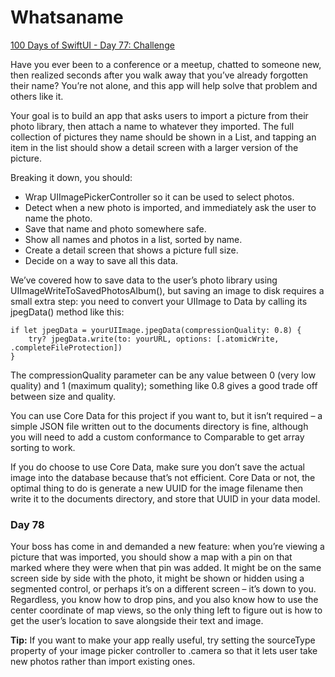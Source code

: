 # Whatsaname
[100 Days of SwiftUI - Day 77: Challenge](https://www.hackingwithswift.com/guide/ios-swiftui/6/3/challenge)

Have you ever been to a conference or a meetup, chatted to someone new, then realized seconds after you walk away that you’ve already forgotten their name? You’re not alone, and this app will help solve that problem and others like it.

Your goal is to build an app that asks users to import a picture from their photo library, then attach a name to whatever they imported. The full collection of pictures they name should be shown in a List, and tapping an item in the list should show a detail screen with a larger version of the picture.

Breaking it down, you should:

* Wrap UIImagePickerController so it can be used to select photos.
* Detect when a new photo is imported, and immediately ask the user to name the photo.
* Save that name and photo somewhere safe.
* Show all names and photos in a list, sorted by name.
* Create a detail screen that shows a picture full size.
* Decide on a way to save all this data.

We’ve covered how to save data to the user’s photo library using UIImageWriteToSavedPhotosAlbum(), but saving an image to disk requires a small extra step: you need to convert your UIImage to Data by calling its jpegData() method like this:

	if let jpegData = yourUIImage.jpegData(compressionQuality: 0.8) {   
		try? jpegData.write(to: yourURL, options: [.atomicWrite, .completeFileProtection])  
	}

The compressionQuality parameter can be any value between 0 (very low quality) and 1 (maximum quality); something like 0.8 gives a good trade off between size and quality.

You can use Core Data for this project if you want to, but it isn’t required – a simple JSON file written out to the documents directory is fine, although you will need to add a custom conformance to Comparable to get array sorting to work.

If you do choose to use Core Data, make sure you don’t save the actual image into the database because that’s not efficient. Core Data or not, the optimal thing to do is generate a new UUID for the image filename then write it to the documents directory, and store that UUID in your data model.

### Day 78

Your boss has come in and demanded a new feature: when you’re viewing a picture that was imported, you should show a map with a pin on that marked where they were when that pin was added. It might be on the same screen side by side with the photo, it might be shown or hidden using a segmented control, or perhaps it’s on a different screen – it’s down to you. Regardless, you know how to drop pins, and you also know how to use the center coordinate of map views, so the only thing left to figure out is how to get the user’s location to save alongside their text and image.

**Tip:** If you want to make your app really useful, try setting the sourceType property of your image picker controller to .camera so that it lets user take new photos rather than import existing ones.
